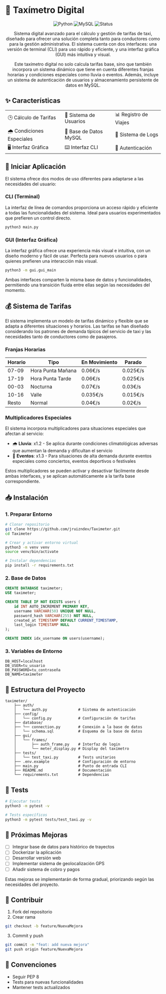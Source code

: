 # 🚕 Taxímetro Digital

<div align="center">

![Python](https://img.shields.io/badge/Python-3.12-blue?style=for-the-badge&logo=python)
![MySQL](https://img.shields.io/badge/MySQL-8.0-blue?style=for-the-badge&logo=mysql)
![Status](https://img.shields.io/badge/Status-Completed-green?style=for-the-badge)

Sistema digital avanzado para el cálculo y gestión de tarifas de taxi, diseñado para ofrecer una solución completa tanto para conductores como para la gestión administrativa. El sistema cuenta con dos interfaces: una versión de terminal (CLI) para uso rápido y eficiente, y una interfaz gráfica (GUI) más intuitiva y visual.

Este taxímetro digital no solo calcula tarifas base, sino que también incorpora un sistema dinámico que tiene en cuenta diferentes franjas horarias y condiciones especiales como lluvia o eventos. Además, incluye un sistema de autenticación de usuarios y almacenamiento persistente de datos en MySQL.

</div>

## ✨ Características

<table>
  <tr>
    <td>🕒 Cálculo de Tarifas</td>
    <td>👥 Sistema de Usuarios</td>
    <td>📊 Registro de Viajes</td>
  </tr>
  <tr>
    <td>🌧️ Condiciones Especiales</td>
    <td>💾 Base de Datos MySQL</td>
    <td>📝 Sistema de Logs</td>
  </tr>
  <tr>
    <td>🖥️ Interfaz Gráfica</td>
    <td>⌨️ Interfaz CLI</td>
    <td>🔐 Autenticación</td>
  </tr>
</table>

## 🚀 Iniciar Aplicación

El sistema ofrece dos modos de uso diferentes para adaptarse a las necesidades del usuario:

### CLI (Terminal)
La interfaz de línea de comandos proporciona un acceso rápido y eficiente a todas las funcionalidades del sistema. Ideal para usuarios experimentados que prefieren un control directo.
```bash
python3 main.py
```

### GUI (Interfaz Gráfica)
La interfaz gráfica ofrece una experiencia más visual e intuitiva, con un diseño moderno y fácil de usar. Perfecta para nuevos usuarios o para quienes prefieren una interacción más visual.
```bash
python3 -m gui.gui_main
```

Ambas interfaces comparten la misma base de datos y funcionalidades, permitiendo una transición fluida entre ellas según las necesidades del momento.

## 💰 Sistema de Tarifas

El sistema implementa un modelo de tarifas dinámico y flexible que se adapta a diferentes situaciones y horarios. Las tarifas se han diseñado considerando los patrones de demanda típicos del servicio de taxi y las necesidades tanto de conductores como de pasajeros.

### Franjas Horarias
| Horario | Tipo | En Movimiento | Parado |
|---------|------|---------------|---------|
| 07-09 | Hora Punta Mañana | 0.06€/s | 0.025€/s |
| 17-19 | Hora Punta Tarde | 0.06€/s | 0.025€/s |
| 00-03 | Nocturna | 0.07€/s | 0.03€/s |
| 10-16 | Valle | 0.035€/s | 0.015€/s |
| Resto | Normal | 0.04€/s | 0.02€/s |

### Multiplicadores Especiales
El sistema incorpora multiplicadores para situaciones especiales que afectan al servicio:

- 🌧️ **Lluvia**: x1.2 - Se aplica durante condiciones climatológicas adversas que aumentan la demanda y dificultan el servicio
- 🎪 **Eventos**: x1.3 - Para situaciones de alta demanda durante eventos especiales como conciertos, eventos deportivos o festivales

Estos multiplicadores se pueden activar y desactivar fácilmente desde ambas interfaces, y se aplican automáticamente a la tarifa base correspondiente.

## 📥 Instalación

### 1. Preparar Entorno
```bash
# Clonar repositorio
git clone https://github.com/jruizndev/Taximeter.git
cd Taximeter

# Crear y activar entorno virtual
python3 -m venv venv
source venv/bin/activate

# Instalar dependencias
pip install -r requirements.txt
```

### 2. Base de Datos
```sql
CREATE DATABASE taximeter;
USE taximeter;

CREATE TABLE IF NOT EXISTS users (
    id INT AUTO_INCREMENT PRIMARY KEY,
    username VARCHAR(50) UNIQUE NOT NULL,
    password_hash VARCHAR(255) NOT NULL,
    created_at TIMESTAMP DEFAULT CURRENT_TIMESTAMP,
    last_login TIMESTAMP NULL
);

CREATE INDEX idx_username ON users(username);
```

### 3. Variables de Entorno
```env
DB_HOST=localhost
DB_USER=tu_usuario
DB_PASSWORD=tu_contraseña
DB_NAME=taximeter
```

## 📁 Estructura del Proyecto

```
taximeter/
    ├── auth/
    │   └── auth.py              # Sistema de autenticación
    ├── config/
    │   └── config.py            # Configuración de tarifas
    ├── database/
    ├── └── connection.py        # Conexión a la base de datos
    │   └── schema.sql           # Esquema de la base de datos
    ├── gui/
    │   └── frames/
    │       ├── auth_frame.py    # Interfaz de login
    │       └── meter_display.py # Display del taxímetro
    ├── tests/
    │   └── test_taxi.py         # Tests unitarios
    ├── .env.example             # Configuración de entorno
    ├── main.py                  # Punto de entrada CLI
    ├── README.md                # Documentación
    └── requirements.txt         # Dependencias
```

## 🧪 Tests

```bash
# Ejecutar tests
python3 -m pytest -v

# Tests específicos
python3 -m pytest tests/test_taxi.py -v
```

## 🚀 Próximas Mejoras

- [ ] Integrar base de datos para histórico de trayectos
- [ ] Dockerizar la aplicación 
- [ ] Desarrollar versión web
- [ ] Implementar sistema de geolocalización GPS
- [ ] Añadir sistema de cobro y pagos

Estas mejoras se implementarán de forma gradual, priorizando según las necesidades del proyecto.

## 🤝 Contribuir

1. Fork del repositorio
2. Crear rama
```bash
git checkout -b feature/NuevaMejora
```
3. Commit y push
```bash
git commit -m "feat: add nueva mejora"
git push origin feature/NuevaMejora
```

## 📝 Convenciones
- Seguir PEP 8
- Tests para nuevas funcionalidades
- Mantener tests actualizados
